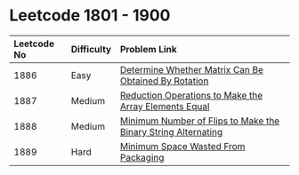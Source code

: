 # Leetcode 1801 - 1900



| Leetcode No | Difficulty | Problem Link |
| :--- | :--- | :--- |
| 1886 | Easy | [Determine Whether Matrix Can Be Obtained By Rotation](../leetcode-easy/leetcode-1886-determine-whether-matrix-can-be-obtained-by-rotation.md) |
| 1887 | Medium | [Reduction Operations to Make the Array Elements Equal](../leetcode-medium/leetcode-1887-reduction-operations-to-make-the-array-elements-equal.md) |
| 1888 | Medium | [Minimum Number of Flips to Make the Binary String Alternating](../leetcode-medium/leetcode-1888-minimum-number-of-flips-to-make-the-binary-string-alternating.md) |
| 1889 | Hard | [Minimum Space Wasted From Packaging](../leetcode-hard/leetcode-1889-minimum-space-wasted-from-packaging.md) |

